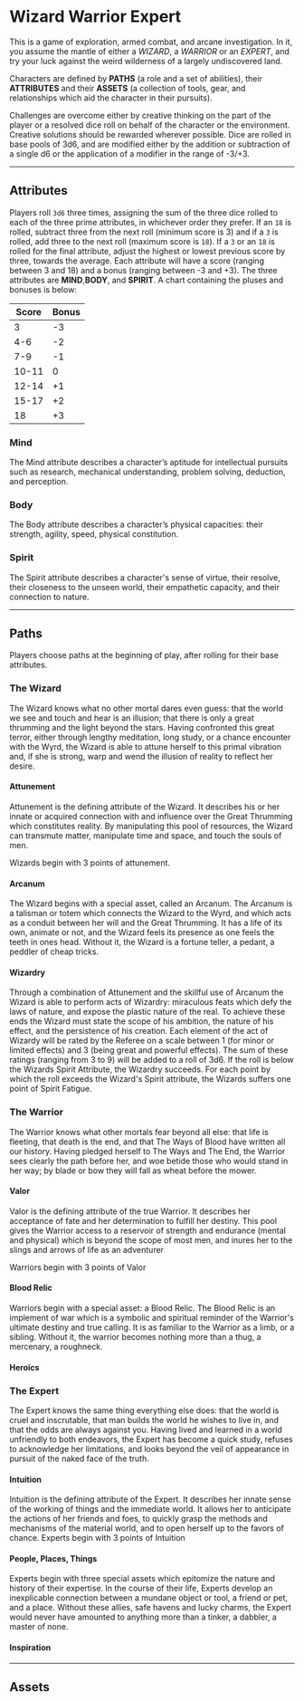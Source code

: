 

# Wizard Warrior Expert

This is a game of exploration, armed combat, and arcane investigation. In it, you assume the mantle of either a *WIZARD*, a *WARRIOR* or an *EXPERT*, and try your luck against the weird wilderness of a largely undiscovered land.

Characters are defined by **PATHS** (a role and a set of abilities), their **ATTRIBUTES** and their **ASSETS** (a collection of tools, gear, and relationships which aid the character in their pursuits).

Challenges are overcome either by creative thinking on the part of the player or a resolved dice roll on behalf of the character or the environment. Creative solutions should be rewarded wherever possible. Dice are rolled in base pools of 3d6, and are modified either by the addition or subtraction of a single d6 or the application of a modifier in the range of -3/+3.

---
## Attributes

Players roll `3d6` three times, assigning the sum of the three dice rolled to each of the three prime attributes, in whichever order they prefer. If an `18` is rolled, subtract three from the next roll (minimum score is 3) and if a `3` is rolled, add three to the next roll (maximum score is `18`). If a `3` or an `18` is rolled for the final attribute, adjust the highest or lowest previous score by three, towards the average. Each attribute will have a score (ranging between 3 and 18) and a bonus (ranging between -3 and +3). The three attributes are **MIND**,**BODY**, and **SPIRIT**. A chart containing the pluses and bonuses is below:

| Score |Bonus|
|------ |-----|
| 3     | -3  |
| 4-6   | -2  |
| 7-9   | -1  |
| 10-11 | 0   |
| 12-14 | +1  |
| 15-17 | +2  |
| 18    | +3  |

### Mind

The Mind attribute describes a character’s aptitude for intellectual pursuits such as research, mechanical understanding, problem solving, deduction, and perception.

### Body

The Body attribute describes a character’s physical capacities: their strength, agility, speed, physical constitution.

### Spirit

The Spirit attribute describes a character's sense of virtue, their resolve, their closeness to the unseen world, their empathetic capacity, and their connection to nature.
 
 ---
## Paths

Players choose paths at the beginning of play, after rolling for their base attributes.

### The Wizard

The Wizard knows what no other mortal dares even guess: that the world we see and touch and hear is an illusion; that there is only a great thrumming and the light beyond the stars. Having confronted this great terror, either through lengthy meditation, long study, or a chance encounter with the Wyrd, the Wizard is able to attune herself to this primal vibration and, if she is strong, warp and wend the illusion of reality to reflect her desire.

#### Attunement
Attunement is the defining attribute of the Wizard. It describes his or her innate or acquired connection with and influence over the Great Thrumming which constitutes reality. By manipulating this pool of resources, the Wizard can transmute matter, manipulate time and space, and touch the souls of men.

Wizards begin with 3 points of attunement.

#### Arcanum
The Wizard begins with a special asset, called an Arcanum. The Arcanum is a talisman or totem which connects the Wizard to the Wyrd, and which acts as a conduit between her will and the Great Thrumming. It has a life of its own, animate or not, and the Wizard feels its presence as one feels the teeth in ones head. Without it, the Wizard is a fortune teller, a pedant, a peddler of cheap tricks.

#### Wizardry
Through a combination of Attunement and the skillful use of Arcanum the Wizard is able to perform acts of Wizardry: miraculous feats which defy the laws of nature, and expose the plastic nature of the real. To achieve these ends the Wizard must state the scope of his ambition, the nature of his effect, and the persistence of his creation. Each element of the act of Wizardy will be rated by the Referee on a scale between 1 (for minor or limited effects) and 3 (being great and powerful effects). The sum of these ratings (ranging from 3 to 9) will be added to a roll of 3d6. If the roll is below the Wizards Spirit Attribute, the Wizardry succeeds. For each point by which the roll exceeds the Wizard's Spirit attribute, the Wizards suffers one point of Spirit Fatigue.

### The Warrior

The Warrior knows what other mortals fear beyond all else: that life is fleeting, that death is the end, and that The Ways of Blood have written all our history. Having pledged herself to The Ways and The End, the Warrior sees clearly the path before her, and woe betide those who would stand in her way; by blade or bow they will fall as wheat before the mower.

#### Valor
Valor is the defining attribute of the true Warrior. It describes her acceptance of fate and her determination to fulfill her destiny. This pool gives the Warrior access to a reservoir of strength and endurance (mental and physical) which is beyond the scope of most men, and inures her to the slings and arrows of life as an adventurer

Warriors begin with 3 points of Valor

#### Blood Relic
Warriors begin with a special asset: a Blood Relic. The Blood Relic is an implement of war which is a symbolic and spiritual reminder of the Warrior's ultimate destiny and true calling. It is as familiar to the Warrior as a limb, or a sibling. Without it, the warrior becomes nothing more than a thug, a mercenary, a roughneck.

#### Heroics


### The Expert

The Expert knows the same thing everything else does: that the world is cruel and inscrutable, that man builds the world he wishes to live in, and that the odds are always against you. Having lived and learned in a world unfriendly to both endeavors, the Expert has become a quick study, refuses to acknowledge her limitations, and looks beyond the veil of appearance in pursuit of the naked face of the truth.

#### Intuition
Intuition is the defining attribute of the Expert. It describes her innate sense of the working of things and the immediate world. It allows her to anticipate the actions of her friends and foes, to quickly grasp the methods and mechanisms of the material world, and to open herself up to the favors of chance. Experts begin with 3 points of Intuition

#### People, Places, Things
Experts begin with three special assets which epitomize the nature and history of their expertise. In the course of their life, Experts develop an inexplicable connection between a mundane object or tool, a friend or pet, and a place. Without these allies, safe havens and lucky charms, the Expert would never have amounted to anything more than a tinker, a dabbler, a master of none.
#### Inspiration
___

## Assets

